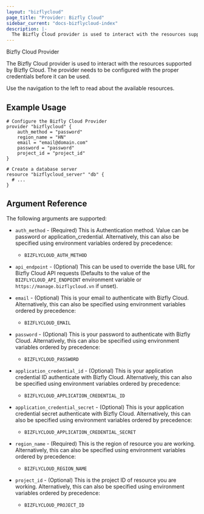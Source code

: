```yaml
---
layout: "bizflycloud"
page_title: "Provider: Bizfly Cloud"
sidebar_current: "docs-bizflycloud-index"
description: |-
  The Bizfly Cloud provider is used to interact with the resources supported by Bizfly Cloud. The provider needs to be configured with the proper credentials before it can be used.
---
```



 Bizfly Cloud Provider

The Bizfly Cloud provider is used to interact with the
resources supported by Bizfly Cloud. The provider needs to be configured
with the proper credentials before it can be used.

Use the navigation to the left to read about the available resources.

## Example Usage

```hcl
# Configure the Bizfly Cloud Provider
provider "bizflycloud" {
    auth_method = "password"
    region_name = "HN"
    email = "email@domain.com"
    password = "password"
    project_id = "project_id"
}

# Create a database server
resource "bizflycloud_server" "db" {
  # ...
}
```

## Argument Reference

The following arguments are supported:

* `auth_method` - (Required) This is Authentication method. Value can be password or application_credential. Alternatively, this can also be specified
  using environment variables ordered by precedence:
  * `BIZFLYCLOUD_AUTH_METHOD`
  
* `api_endpoint` - (Optional) This can be used to override the base URL for
  Bizfly Cloud API requests (Defaults to the value of the `BIZFLYCLOUD_API_ENDPOINT`
  environment variable or `https://manage.bizflycloud.vn` if unset).
  
* `email` - (Optional) This is your email to authenticate with Bizfly Cloud.  Alternatively, this can also be specified using environment 
  variables ordered by precedence:
  * `BIZFLYCLOUD_EMAIL`

* `password` - (Optional) This is your password to authenticate with Bizfly Cloud.  Alternatively, this can also be specified using environment 
  variables ordered by precedence:
  * `BIZFLYCLOUD_PASSWORD`


* `application_credential_id` - (Optional) This is your application credential ID authenticate with Bizfly Cloud.  Alternatively, this can also be specified using environment 
  variables ordered by precedence:
  * `BIZFLYCLOUD_APPLICATION_CREDENTIAL_ID`

* `application_credential_secret` - (Optional) This is your application credential secret authenticate with Bizfly Cloud.  Alternatively, this can also be specified using environment 
  variables ordered by precedence:
  * `BIZFLYCLOUD_APPLICATION_CREDENTIAL_SECRET`

* `region_name` - (Required) This is the region of resource you are working.   Alternatively, this can also be specified using environment variables ordered by precedence:
  * `BIZFLYCLOUD_REGION_NAME`

* `project_id` - (Optional) This is the project ID of resource you are working.   Alternatively, this can also be specified using environment variables ordered by precedence:
  * `BIZFLYCLOUD_PROJECT_ID`

